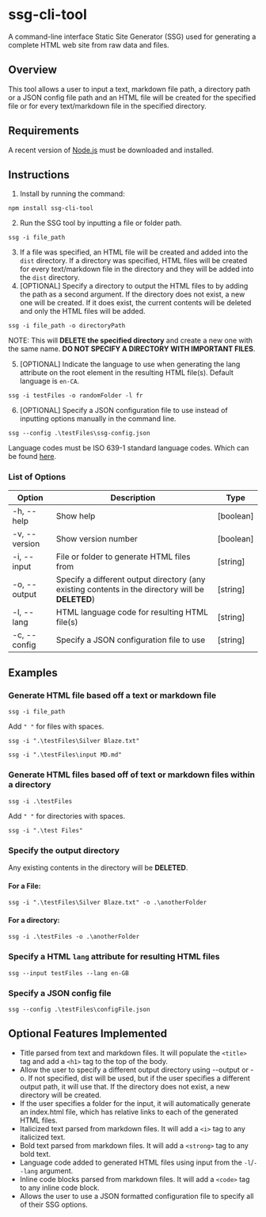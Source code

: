 # ssg-cli-tool

A command-line interface Static Site Generator (SSG) used for generating a complete HTML web site from raw data and files.

## Overview

This tool allows a user to input a text, markdown file path, a directory path or a JSON config file path and an HTML file will be created for the specified file or for every text/markdown file in the specified directory.

## Requirements

A recent version of [Node.js](https://nodejs.org/en/) must be downloaded and installed.

## Instructions

1.  Install by running the command:

```
npm install ssg-cli-tool
```

2.  Run the SSG tool by inputting a file or folder path.

```
ssg -i file_path
```

3.  If a file was specified, an HTML file will be created and added into the `dist` directory. If a directory was specified, HTML files will be created for every text/markdown file in the directory and they will be added into the `dist` directory.
4.  [OPTIONAL] Specify a directory to output the HTML files to by adding the path as a second argument. If the directory does not exist, a new one will be created. If it does exist, the current contents will be deleted and only the HTML files will be added.

```
ssg -i file_path -o directoryPath
```

NOTE: This will <b>DELETE the specified directory</b> and create a new one with the same name. <b>DO NOT SPECIFY A DIRECTORY WITH IMPORTANT FILES</b>.

5. [OPTIONAL] Indicate the language to use when generating the lang attribute on the root <html> element in the resulting HTML file(s). Default language is `en-CA`.

```
ssg -i testFiles -o randomFolder -l fr
```

6. [OPTIONAL] Specify a JSON configuration file to use instead of inputting options manually in the command line.

```
ssg --config .\testFiles\ssg-config.json
```

Language codes must be ISO 639-1 standard language codes. Which can be found [here](https://www.andiamo.co.uk/resources/iso-language-codes/).

### List of Options

| Option        | Description                                                                                          | Type      |
| ------------- | ---------------------------------------------------------------------------------------------------- | --------- |
| -h, --help    | Show help                                                                                            | [boolean] |
| -v, --version | Show version number                                                                                  | [boolean] |
| -i, --input   | File or folder to generate HTML files from                                                           | [string]  |
| -o, --output  | Specify a different output directory (any existing contents in the directory will be <b>DELETED</b>) | [string]  |
| -l, --lang    | HTML language code for resulting HTML file(s)                                                        | [string]  |
| -c, --config  | Specify a JSON configuration file to use                                                             | [string]  |

## Examples

### Generate HTML file based off a text or markdown file

```
ssg -i file_path
```

Add `" "` for files with spaces.

```
ssg -i ".\testFiles\Silver Blaze.txt"
```

```
ssg -i ".\testFiles\input MD.md"
```

### Generate HTML files based off of text or markdown files within a directory

```
ssg -i .\testFiles
```

Add `" "` for directories with spaces.

```
ssg -i ".\test Files"
```

### Specify the output directory

Any existing contents in the directory will be <b>DELETED</b>.

#### For a File:

```
ssg -i ".\testFiles\Silver Blaze.txt" -o .\anotherFolder
```

#### For a directory:

```
ssg -i .\testFiles -o .\anotherFolder
```

### Specify a HTML `lang` attribute for resulting HTML files

```
ssg --input testFiles --lang en-GB
```

### Specify a JSON config file

```
ssg --config .\testFiles\configFile.json
```

## Optional Features Implemented

- Title parsed from text and markdown files. It will populate the `<title>` tag and add a `<h1>` tag to the top of the body.
- Allow the user to specify a different output directory using --output or -o. If not specified, dist will be used, but if the user specifies a different output path, it will use that. If the directory does not exist, a new directory will be created.
- If the user specifies a folder for the input, it will automatically generate an index.html file, which has relative links to each of the generated HTML files.
- Italicized text parsed from markdown files. It will add a `<i>` tag to any italicized text.
- Bold text parsed from markdown files. It will add a `<strong>` tag to any bold text.
- Language code added to generated HTML files using input from the `-l`/`--lang` argument.
- Inline code blocks parsed from markdown files. It will add a `<code>` tag to any inline code block.
- Allows the user to use a JSON formatted configuration file to specify all of their SSG options.
